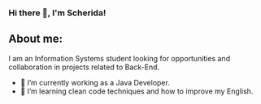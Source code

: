 ### Hi there 👋, I'm Scherida!

## About me:
I am an Information Systems student looking for opportunities and collaboration in projects related to Back-End.
- 🔭 I’m currently working as a Java Developer.
- 🌱 I’m learning clean code techniques and how to improve my English.
